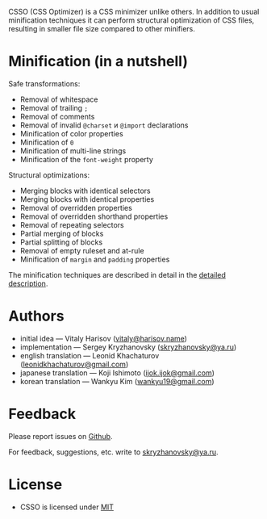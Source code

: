 CSSO (CSS Optimizer) is a CSS minimizer unlike others. In addition to usual minification techniques it can perform structural optimization of CSS files, resulting in smaller file size compared to other minifiers.

# Minification (in a nutshell)

Safe transformations:

* Removal of whitespace
* Removal of trailing `;`
* Removal of comments
* Removal of invalid `@charset` и `@import` declarations
* Minification of color properties
* Minification of `0`
* Minification of multi-line strings
* Minification of the `font-weight` property

Structural optimizations:

* Merging blocks with identical selectors
* Merging blocks with identical properties
* Removal of overridden properties
* Removal of overridden shorthand properties
* Removal of repeating selectors
* Partial merging of blocks
* Partial splitting of blocks
* Removal of empty ruleset and at-rule
* Minification of `margin` and `padding` properties

The minification techniques are described in detail in the [detailed description](../description/description.en.md).

# Authors

* initial idea&nbsp;— Vitaly Harisov (<vitaly@harisov.name>)
* implementation&nbsp;— Sergey Kryzhanovsky (<skryzhanovsky@ya.ru>)
* english translation&nbsp;— Leonid Khachaturov (<leonidkhachaturov@gmail.com>)
* japanese translation&nbsp;— Koji Ishimoto (<ijok.ijok@gmail.com>)
* korean translation&nbsp;— Wankyu Kim (<wankyu19@gmail.com>)

# Feedback

Please report issues on [Github](https://github.com/css/csso/issues).

For feedback, suggestions, etc. write to <skryzhanovsky@ya.ru>.

# License

* CSSO is licensed under [MIT](https://github.com/css/csso/blob/master/MIT-LICENSE.txt)
